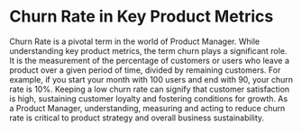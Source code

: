 # Churn Rate in Key Product Metrics

Churn Rate is a pivotal term in the world of Product Manager. While understanding key product metrics, the term churn plays a significant role. It is the measurement of the percentage of customers or users who leave a product over a given period of time, divided by remaining customers. For example, if you start your month with 100 users and end with 90, your churn rate is 10%. Keeping a low churn rate can signify that customer satisfaction is high, sustaining customer loyalty and fostering conditions for growth. As a Product Manager, understanding, measuring and acting to reduce churn rate is critical to product strategy and overall business sustainability.